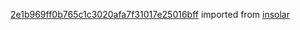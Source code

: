 [2e1b969ff0b765c1c3020afa7f31017e25016bff](https://github.com/insolar/insolar/commit/2e1b969ff0b765c1c3020afa7f31017e25016bff) imported from [insolar](https://github.com/insolar/insolar)
